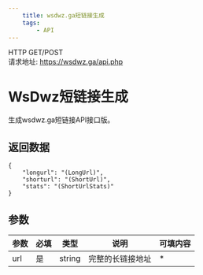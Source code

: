 ```yaml
---
    title: wsdwz.ga短链接生成
    tags:
        - API
---
```

<span class="http">HTTP GET/POST</span>  
请求地址: https://wsdwz.ga/api.php

# WsDwz短链接生成
生成wsdwz.ga短链接API接口版。

## 返回数据
```
{
    "longurl": "(LongUrl)",
    "shorturl": "(ShortUrl)",
    "stats": "(ShortUrlStats)"
}
```

## 参数
| 参数 | 必填 | 类型 | 说明 | 可填内容 |
| --- | --- | --- | --- | --- |
| url | 是 | string | 完整的长链接地址 | * |

<script async src="https://pagead2.googlesyndication.com/pagead/js/adsbygoogle.js?client=ca-pub-3270219743311431" crossorigin="anonymous"></script>
